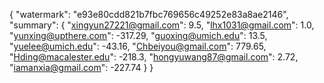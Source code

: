 {
    "watermark": "e93e80cdd821b7fbc769656c49252e83a8ae2146", 
    "summary": {
        "xingyun27221@gmail.com": 9.5, 
        "lhx1031@gmail.com": 1.0, 
        "yunxing@upthere.com": -317.29, 
        "guoxing@umich.edu": 13.5, 
        "yuelee@umich.edu": -43.16, 
        "Chbeiyou@gmail.com": 779.65, 
        "Hding@macalester.edu": -218.3, 
        "hongyuwang87@gmail.com": 2.72, 
        "iamanxia@gmail.com": -227.74
    }
}